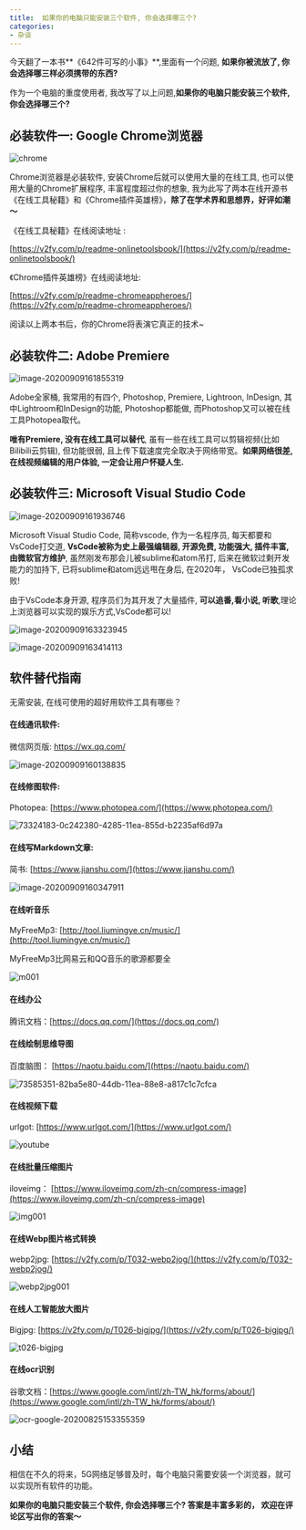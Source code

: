 ```yaml
---
title:  如果你的电脑只能安装三个软件, 你会选择哪三个?
categories:
- 杂谈
---
```


今天翻了一本书**《642件可写的小事》**,里面有一个问题, **如果你被流放了, 你会选择哪三样必须携带的东西?**

作为一个电脑的重度使用者, 我改写了以上问题,**如果你的电脑只能安装三个软件, 你会选择哪三个?**

## 必装软件一: Google Chrome浏览器



![chrome](https://cdn.fangyuanxiaozhan.com/assets/1694166416978Qz2ts2YG.png)


Chrome浏览器是必装软件, 安装Chrome后就可以使用大量的在线工具, 也可以使用大量的Chrome扩展程序, 丰富程度超过你的想象, 我为此写了两本在线开源书《在线工具秘籍》和《Chrome插件英雄榜》，**除了在学术界和思想界，好评如潮～**



《在线工具秘籍》在线阅读地址 :

[https://v2fy.com/p/readme-onlinetoolsbook/](https://v2fy.com/p/readme-onlinetoolsbook/)



《Chrome插件英雄榜》在线阅读地址:

[https://v2fy.com/p/readme-chromeappheroes/](https://v2fy.com/p/readme-chromeappheroes/)



阅读以上两本书后，你的Chrome将表演它真正的技术~



## 必装软件二: Adobe Premiere

![image-20200909161855319](https://cdn.fangyuanxiaozhan.com/assets/1694166418402CsRxt2d0.png)



Adobe全家桶, 我常用的有四个, Photoshop, Premiere, Lightroon, InDesign, 其中Lightroom和InDesign的功能, Photoshop都能做, 而Photoshop又可以被在线工具Photopea取代。

**唯有Premiere, 没有在线工具可以替代**, 虽有一些在线工具可以剪辑视频(比如Bilibili云剪辑), 但功能很弱, 且上传下载速度完全取决于网络带宽。**如果网络很差, 在线视频编辑的用户体验, 一定会让用户怀疑人生.**



## 必装软件三: Microsoft Visual Studio Code

![image-20200909161936746](https://cdn.fangyuanxiaozhan.com/assets/1694166420143yGsB8Bc6.png)



Microsoft Visual Studio Code, 简称vscode, 作为一名程序员, 每天都要和VsCode打交道, **VsCode被称为史上最强编辑器, 开源免费, 功能强大, 插件丰富, 由微软官方维护**, 虽然刚发布那会儿被sublime和atom吊打, 后来在微软过剩开发能力的加持下, 已将sublime和atom远远甩在身后, 在2020年， VsCode已独孤求败!

由于VsCode本身开源, 程序员们为其开发了大量插件, **可以追番,看小说, 听歌**,理论上浏览器可以实现的娱乐方式,VsCode都可以!

![image-20200909163323945](https://cdn.fangyuanxiaozhan.com/assets/1694166421718xw6abJDQ.png)



![image-20200909163414113](https://cdn.fangyuanxiaozhan.com/assets/1694166423323sayfZpyS.png)


## 软件替代指南

无需安装, 在线可使用的超好用软件工具有哪些？

#### 在线通讯软件:

微信网页版: https://wx.qq.com/



![image-20200909160138835](https://cdn.fangyuanxiaozhan.com/assets/1694166426756bi33Td56.png)

#### 在线修图软件:

Photopea:  [https://www.photopea.com/](https://www.photopea.com/)



![73324183-0c242380-4285-11ea-855d-b2235af6d97a](https://cdn.fangyuanxiaozhan.com/assets/1694166560644XXm0imjG.gif)




#### 在线写Markdown文章:

简书: [https://www.jianshu.com/](https://www.jianshu.com/)



![image-20200909160347911](https://cdn.fangyuanxiaozhan.com/assets/1694166567006m8n7SjNJ.png)

#### 在线听音乐

MyFreeMp3: [http://tool.liumingye.cn/music/](http://tool.liumingye.cn/music/)

MyFreeMp3比网易云和QQ音乐的歌源都要全



![m001](https://cdn.fangyuanxiaozhan.com/assets/1694166573862tBfGykWe.gif)



#### 在线办公

腾讯文档：[https://docs.qq.com/](https://docs.qq.com/)




#### 在线绘制思维导图

百度脑图： [https://naotu.baidu.com/](https://naotu.baidu.com/)



![73585351-82ba5e80-44db-11ea-88e8-a817c1c7cfca](https://cdn.fangyuanxiaozhan.com/assets/1694166587840RGhixQs7.gif)


#### 在线视频下载

urlgot: [https://www.urlgot.com/](https://www.urlgot.com/)



![youtube](https://cdn.fangyuanxiaozhan.com/assets/1694166601487SnbjC4rs.gif)




#### 在线批量压缩图片


iloveimg： [https://www.iloveimg.com/zh-cn/compress-image](https://www.iloveimg.com/zh-cn/compress-image)



![img001](https://cdn.fangyuanxiaozhan.com/assets/1694166617716c7QP15Zr.gif)

#### 在线Webp图片格式转换

webp2jpg: [https://v2fy.com/p/T032-webp2jog/](https://v2fy.com/p/T032-webp2jog/)



![webp2jpg001](https://cdn.fangyuanxiaozhan.com/assets/1694166624285reXM1Gb4.gif)






#### 在线人工智能放大图片

Bigjpg: [https://v2fy.com/p/T026-bigjpg/](https://v2fy.com/p/T026-bigjpg/)



![t026-bigjpg](https://cdn.fangyuanxiaozhan.com/assets/1694166647867Gy2zF6ni.gif)




#### 在线ocr识别

谷歌文档：[https://www.google.com/intl/zh-TW_hk/forms/about/](https://www.google.com/intl/zh-TW_hk/forms/about/)



![ocr-google-20200825153355359](https://cdn.fangyuanxiaozhan.com/assets/1694166675412rFcaRTGQ.gif)



## 小结

相信在不久的将来，5G网络足够普及时，每个电脑只需要安装一个浏览器，就可以实现所有软件的功能。



**如果你的电脑只能安装三个软件, 你会选择哪三个? 答案是丰富多彩的， 欢迎在评论区写出你的答案～**